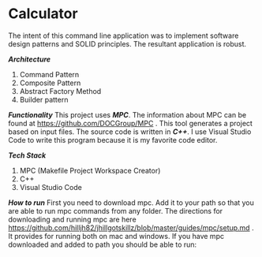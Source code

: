# Calculator

The intent of this command line application was to implement software design patterns and SOLID principles. The resultant application is robust.

***Architecture***
1. Command Pattern
2. Composite Pattern
3. Abstract Factory Method
4. Builder pattern

***Functionality***
This project uses ***MPC***. The information about MPC can be found at https://github.com/DOCGroup/MPC . This tool generates a project based on input files. 
The source code is written in ***C++***. I use Visual Studio Code to write this program because it is my favorite code editor.

***Tech Stack***
1. MPC (Makefile Project Workspace Creator)
2. C++
3. Visual Studio Code

***How to run***
First you need to download mpc. Add it to your path so that you are able to run mpc commands from any folder. The directions for downloading and running mpc are here https://github.com/hilljh82/jhillgotskillz/blob/master/guides/mpc/setup.md . It provides for running both on mac and windows.
If you have mpc downloaded and added to path you should be able to run:
  
